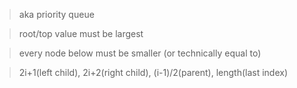 >aka priority queue

>root/top value must be largest

>every node below must be smaller (or technically equal to)

>2i+1(left child), 2i+2(right child), (i-1)/2(parent), length(last index)
